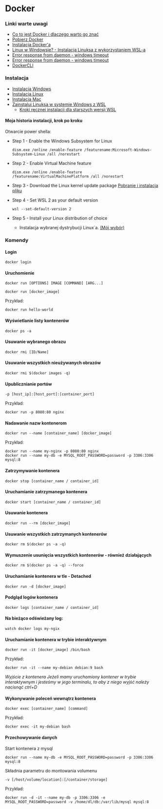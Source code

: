 # Docker

### Linki warte uwagi 

* [Co to jest Docker i dlaczego warto go znać](https://www.youtube.com/watch?v=VDZAzjqL4BQ&list=PL2zsrr3O56srCDp5UjAKkvaQYI0Kacxqo&index=1)
* [Pobierz Docker](https://docs.docker.com/get-docker/)
* [Instalacja Docker'a](https://www.youtube.com/watch?v=ssTS6q_6eSg)
* [Linux w Windowsie? - Instalacja Linuksa z wykorzystaniem WSL-a](https://www.youtube.com/watch?v=fyn3Whhlt08)
* [Error response from daemon - windows timeout](https://stackoverflow.com/questions/59360629/docker-windows-timeout)
* [Error response from daemon - windows timeout](https://github.com/docker/for-win/issues/5386)
* [DockerCLI](https://www.youtube.com/watch?v=DKJ-GBufAoM)

### Instalacja
* [Instalacja Windows](https://docs.docker.com/desktop/install/windows-install/)
* [Instalacja Linux](https://docs.docker.com/engine/install/)
* [Instalacja Mac](https://docs.docker.com/desktop/install/mac-install/)
* [Zainstaluj Linuksa w systemie Windows z WSL](https://learn.microsoft.com/pl-pl/windows/wsl/install)
  * [Kroki ręcznej instalacji dla starszych wersji WSL](https://learn.microsoft.com/pl-pl/windows/wsl/install-manual)

#### Moja historia instalacji, krok po kroku
Otwarcie power shella: 
* Step 1 - Enable the Windows Subsystem for Linux
  ```
  dism.exe /online /enable-feature /featurename:Microsoft-Windows-Subsystem-Linux /all /norestart
  ```
  
* Step 2 - Enable Virtual Machine feature
  ```
  dism.exe /online /enable-feature /featurename:VirtualMachinePlatform /all /norestart
  ```
  
* Step 3 - Download the Linux kernel update package
  [Pobranie i instalacja pliku](https://wslstorestorage.blob.core.windows.net/wslblob/wsl_update_x64.msi)

* Step 4 - Set WSL 2 as your default version
  ```
  wsl --set-default-version 2
  ```
* Step 5 - Install your Linux distribution of choice
  * Instalacja wybranej dystrybucji Linux`a. [(Mój wybór)](https://www.microsoft.com/store/apps/9N9TNGVNDL3Q)
### Komendy
#### Login
```
docker login
```
#### Uruchomienie
```
docker run [OPTIONS] IMAGE [COMMAND] [ARG...]
```
```
docker run [docker_image]
```
Przykład: 
```
docker run hello-world
```
#### Wyświetlanie listy kontenerów
```
docker ps -a
```
#### Usuwanie wybranego obrazu
```
docker rmi [ID/Name]
```
#### Usuwanie wszystkich nieużywanych obrazów
```
docker rmi $(docker images -q)
```
#### Upublicznianie portów
```
-p [host_ip]:[host_port]:[container_port]
```
Przykład:
```
docker run -p 8080:80 nginx
```
#### Nadawanie nazw kontenerom
```
docker run --name [container_name] [docker_image]
```
Przykład:
```
docker run --name my-nginx -p 8080:80 nginx
docker run --name my-db -e MYSQL_ROOT_PASSWORD=password -p 3306:3306 mysql:8
```
#### Zatrzymywanie kontenera
```
docker stop [container_name / container_id]
```
#### Uruchamianie zatrzymanego kontenera
```
docker start [container_name / container_id]
```
#### Usuwanie kontenera
```
docker run --rm [docker_image]
```
#### Usuwanie wszystkich zatrzymanych kontenerów
```
docker rm $(docker ps -a -q)
```
#### Wymuszenie usunięcia wszystkich kontenerów - również działających
```
docker rm $(docker ps -a -q) --force
```
#### Uruchamianie kontenera w tle - Detached
```
docker run -d [docker_image]
```
#### Podgląd logów kontenera
```
docker logs [container_name / container_id]
```
#### Na bieżąco odświeżany log:
```
watch docker logs my-ngix
```
#### Uruchamianie kontenera w trybie interaktywnym
```
docker run -it [docker_image] /bin/bash
```
Przykład: 
```
docker run -it --name my-debian debian:9 bash
```

_Wyjście z kontenera
Jeżeli mamy uruchomiony kontener w trybie interaktywnym i jesteśmy w jego terminalu, to aby z niego wyjść należy nacisnąć ctrl+D_

#### Wykonywanie poleceń wewnątrz kontenera
```
docker exec [container_name] [command]
```
Przykład:
```
docker exec -it my-debian bash
```
#### Przechowywanie danych
Start kontenera z mysql
```
docker run --name my-db -e MYSQL_ROOT_PASSWORD=password -p 3306:3306 mysql:8
```
Składnia parametru do montowania volumenu
```
-v [/host/volume/location]:[/container/storage]
```
Przykład: 
```
docker run -d -it --name my-db -p 3306:3306 -e MYSQL_ROOT_PASSWORD=password -v /home/dl/db:/var/lib/mysql mysql:8
```